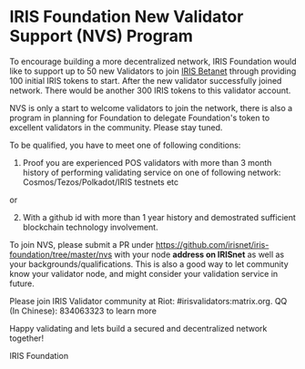 # IRIS Foundation New Validator Support (NVS)  Program  

To encourage building a more decentralized network, IRIS Foundation would like to support up to 50 new Validators to join [IRIS Betanet](https://www.irisnet.org/mainnet) through providing 100 initial IRIS tokens to start. After the new validator successfully joined network.  There would be another 300 IRIS tokens to this validator account.  

NVS is only a start to welcome validators to join the network, there is also a program in planning for Foundation to delegate Foundation's token to excellent validators in the community. Please stay tuned.

To be qualified, you have to meet one of following conditions: 

1. Proof you are experienced POS validators with more than 3 month history of performing validating service on one of following network:  Cosmos/Tezos/Polkadot/IRIS testnets etc

or 

2. With a github id with more than 1 year history and demostrated sufficient blockchain technology involvement. 


To join NVS, please submit a PR under https://github.com/irisnet/iris-foundation/tree/master/nvs with your node **address on IRISnet** as well as your backgrounds/qualifications. This is also a good way to let community know your validator node, and might consider your validation service in future.

Please join IRIS Validator community at Riot:  #irisvalidators:matrix.org. QQ (In Chinese): 834063323 to learn more

Happy validating and lets build a secured and decentralized network together!

IRIS Foundation 
